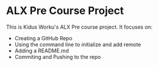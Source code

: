 # ALX Pre Course Project

This is Kidus Worku's ALX Pre course project. It focuses on:
* Creating a GitHub Repo
* Using the command line to initialize and add remote
* Adding a README.md
* Commiting and Pushing to the repo